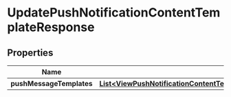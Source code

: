 

# UpdatePushNotificationContentTemplateResponse


## Properties

Name | Type | Description | Notes
------------ | ------------- | ------------- | -------------
**pushMessageTemplates** | [**List&lt;ViewPushNotificationContentTemplateResponsePushMessageTemplates&gt;**](ViewPushNotificationContentTemplateResponsePushMessageTemplates.md) |  |  [optional]



